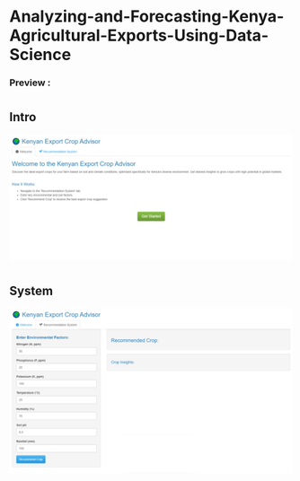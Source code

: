 # Analyzing-and-Forecasting-Kenya-Agricultural-Exports-Using-Data-Science

### Preview :

#

## Intro
<div align="center">
<img  src="Documentation/Intro.png"/>
</div>

#

## System
<div align="center">
<img src="Documentation/Dashboard.png"/>
</div>
